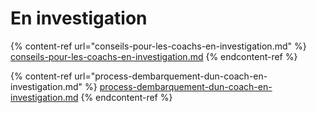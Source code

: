 # En investigation

{% content-ref url="conseils-pour-les-coachs-en-investigation.md" %}
[conseils-pour-les-coachs-en-investigation.md](conseils-pour-les-coachs-en-investigation.md)
{% endcontent-ref %}

{% content-ref url="process-dembarquement-dun-coach-en-investigation.md" %}
[process-dembarquement-dun-coach-en-investigation.md](process-dembarquement-dun-coach-en-investigation.md)
{% endcontent-ref %}
